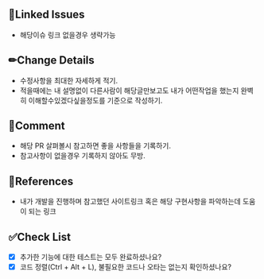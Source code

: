 ## 📌Linked Issues

- 해당이슈 링크 없을경우 생략가능

## ✏Change Details

- 수정사항을 최대한 자세하게 적기.
- 적을때에는 내 설명없이 다른사람이 해당글만보고도 내가 어떤작업을 했는지 완벽히 이해할수있겠다싶을정도를 기준으로 작성하기.

## 💬Comment

- 해당 PR 살펴볼시 참고하면 좋을 사항들을 기록하기.
- 참고사항이 없을경우 기록하지 않아도 무방.

## 📑References

- 내가 개발을 진행하며 참고했던 사이트링크 혹은 해당 구현사항을 파악하는데 도움이 되는 링크

## ✅Check List

- [x]  추가한 기능에 대한 테스트는 모두 완료하셨나요?
- [x]  코드 정렬(Ctrl + Alt + L), 불필요한 코드나 오타는 없는지 확인하셨나요?
